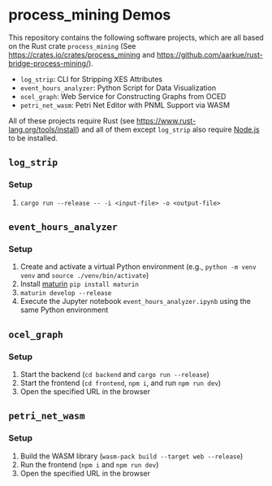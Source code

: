 # process_mining Demos

This repository contains the following software projects, which are all based on the Rust crate `process_mining` (See https://crates.io/crates/process_mining and https://github.com/aarkue/rust-bridge-process-mining/).

- `log_strip`: CLI for Stripping XES Attributes
- `event_hours_analyzer`: Python Script for Data Visualization
- `ocel_graph`: Web Service for Constructing Graphs from OCED
- `petri_net_wasm`: Petri Net Editor with PNML Support via WASM

All of these projects require Rust (see https://www.rust-lang.org/tools/install) and all of them except `log_strip` also require [Node.js](https://nodejs.org/en/download/) to be installed.


## `log_strip`

### Setup
1. `cargo run --release -- -i <input-file> -o <output-file>`

## `event_hours_analyzer`

### Setup
1. Create and activate a virtual Python environment (e.g., `python -m venv venv` and `source ./venv/bin/activate`)
2. Install [maturin](https://www.maturin.rs/) `pip install maturin`
3. `maturin develop --release`
4. Execute the Jupyter notebook `event_hours_analyzer.ipynb` using the same Python environment

## `ocel_graph`

### Setup
1. Start the backend (`cd backend` and `cargo run --release`)
2. Start the frontend (`cd frontend`, `npm i`, and run `npm run dev`)
3. Open the specified URL in the browser

## `petri_net_wasm`

### Setup
1. Build the WASM library (`wasm-pack build --target web --release`)
2. Run the frontend (`npm i` and `npm run dev`)
3. Open the specified URL in the browser
